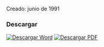 
Creado: junio de 1991

### Descargar

<a href="#"><img src="../imagenes/icono-word.png" alt="Descargar Word"></a> <a href="reglamento-limpieza.pdf"><img src="../imagenes/icono-pdf.png" alt="Descargar PDF"></a>
